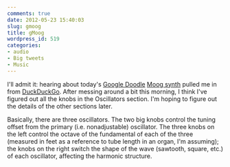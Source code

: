 ```yaml
---
comments: true
date: 2012-05-23 15:40:03
slug: gmoog
title: gMoog
wordpress_id: 519
categories:
- audio
- Big tweets
- Music
---
```


I'll admit it: hearing about today's [Google Doodle](http://www.google.com/doodles/) [Moog synth](https://en.wikipedia.org/wiki/Moog_synthesizer) pulled me in from [DuckDuckGo](https://duckduckgo.com/). After messing around a bit this morning, I think I've figured out all the knobs in the Oscillators section. I'm hoping to figure out the details of the other sections later.

Basically, there are three oscillators. The two big knobs control the tuning offset from the primary (i.e. nonadjustable) oscillator. The three knobs on the left control the octave of the fundamental of each of the three (measured in feet as a reference to tube length in an organ, I'm assuming); the knobs on the right switch the shape of the wave (sawtooth, square, etc.) of each oscillator, affecting the harmonic structure.

